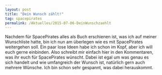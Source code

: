 ```yaml
---
layout: post
title: "Dein Wunsch zählt!"
tag: spacepirates
permalink: /Aktuelles/2015-07-06-DeinWunschzaehlt
---
```



Nachdem für SpacePirates alles als Buch erschienen ist, was ich auf meiner Wunschliste hatte, bin ich nun am überlegen wie es mit SpacePirates weitergehen soll. Ein paar lose Ideen habe ich schon im Kopf, aber ich will euch gerne einbinden. Also schreibt mir einfach hier in den Kommentaren, was ihr euch für SpacePirates wünscht. Dabei ist egal um was genau es sich handelt und wie umfangreich der Wunsch ist, natürlich gern auch mehrere Wünsche. Ich bin schon sehr gespannt, was dabei herauskommt.


